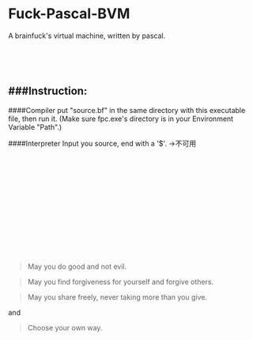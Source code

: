 # Fuck-Pascal-BVM

A brainfuck's virtual machine, written by pascal.

&ensp;

&ensp;

###Instruction:
------------------------------
####Compiler
put "source.bf" in the same directory with this executable file, then run it. (Make sure fpc.exe's directory is in your Environment Variable "Path".)

####Interpreter
Input you source, end with a '$'.   ->不可用


&ensp;

&ensp;

&ensp;

&ensp;

&ensp;

&ensp;

&ensp;
>May you do good and not evil.

>May you find forgiveness for yourself and forgive others.

>May you share freely, never taking more than you give.
 
and

>Choose your own way.
